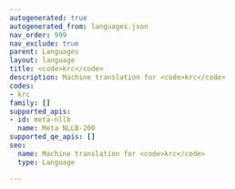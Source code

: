 ```yaml
---
autogenerated: true
autogenerated_from: languages.json
nav_order: 999
nav_exclude: true
parent: Languages
layout: language
title: <code>krc</code>
description: Machine translation for <code>krc</code>
codes:
- krc
family: []
supported_apis:
- id: meta-nllb
  name: Meta NLLB-200
supported_qe_apis: []
seo:
  name: Machine translation for <code>krc</code>
  type: Language

---
```


